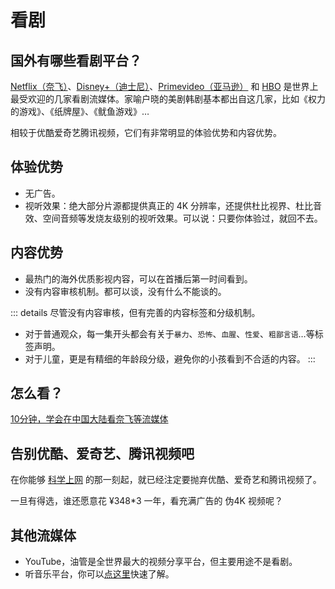 # 看剧


## 国外有哪些看剧平台？

[Netflix（奈飞）](./Netflix.md)、[Disney+（迪士尼）](./Disney.md)、[Primevideo（亚马逊）](./Primevideo.md) 和 [HBO](./HBO.md) 是世界上最受欢迎的几家看剧流媒体。家喻户晓的美剧韩剧基本都出自这几家，比如《权力的游戏》、《纸牌屋》、《鱿鱼游戏》…

相较于优酷爱奇艺腾讯视频，它们有非常明显的体验优势和内容优势。

## 体验优势

- 无广告。
- 视听效果：绝大部分片源都提供真正的 4K 分辨率，还提供杜比视界、杜比音效、空间音频等发烧友级别的视听效果。可以说：只要你体验过，就回不去。


## 内容优势

- 最热门的海外优质影视内容，可以在首播后第一时间看到。
- 没有内容审核机制。都可以谈，没有什么不能谈的。
<!-- - 大量的原版影视资源，用户可以在首播后第一时间观看。 -->

::: details 尽管没有内容审核，但有完善的内容标签和分级机制。
- 对于普通观众，每一集开头都会有关于`暴力`、`恐怖`、`血腥`、`性爱`、`粗鄙言语`…等标签声明。
- 对于儿童，更是有精细的年龄段分级，避免你的小孩看到不合适的内容。
:::


## 怎么看？

[10分钟，学会在中国大陆看奈飞等流媒体](./Device.md)

## 告别优酷、爱奇艺、腾讯视频吧

在你能够 [科学上网](../start/internet.md) 的那一刻起，就已经注定要抛弃优酷、爱奇艺和腾讯视频了。

一旦有得选，谁还愿意花 ¥348*3 一年，看充满广告的 伪4K 视频呢？


## 其他流媒体

- YouTube，油管是全世界最大的视频分享平台，但主要用途不是看剧。
- 听音乐平台，你可以[点这里](./Music.md)快速了解。